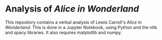 # Analysis of *Alice in Wonderland*

This repository contains a verbal analysis of Lewis Carroll's *Alice in Wonderland*. This is done in a Jupyter Notebook, using Python and the nltk and spacy libraries. It also requires matplotlib and numpy.
